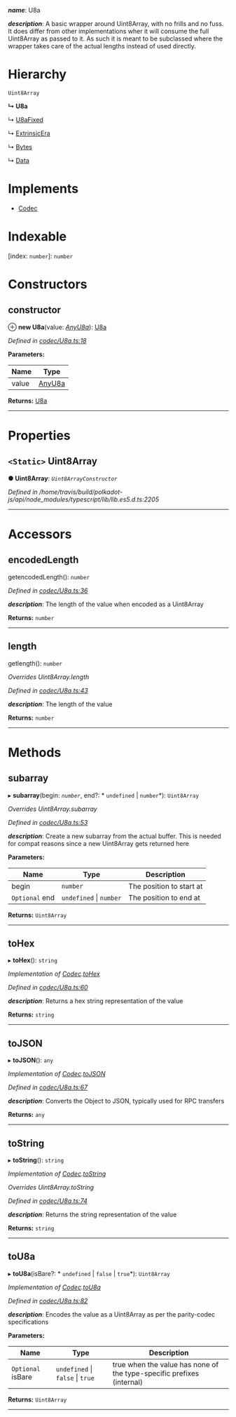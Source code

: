 

*__name__*: U8a

*__description__*: A basic wrapper around Uint8Array, with no frills and no fuss. It does differ from other implementations wher it will consume the full Uint8Array as passed to it. As such it is meant to be subclassed where the wrapper takes care of the actual lengths instead of used directly.

# Hierarchy

 `Uint8Array`

**↳ U8a**

↳  [U8aFixed](_codec_u8afixed_.u8afixed.md)

↳  [ExtrinsicEra](_extrinsicera_.extrinsicera.md)

↳  [Bytes](_bytes_.bytes.md)

↳  [Data](_data_.data.md)

# Implements

* [Codec](../interfaces/_types_.codec.md)

# Indexable

\[index: `number`\]:&nbsp;`number`
# Constructors

<a id="constructor"></a>

##  constructor

⊕ **new U8a**(value: *[AnyU8a](../modules/_types_.md#anyu8a)*): [U8a](_codec_u8a_.u8a.md)

*Defined in [codec/U8a.ts:18](https://github.com/polkadot-js/api/blob/3e7e1c6/packages/types/src/codec/U8a.ts#L18)*

**Parameters:**

| Name | Type |
| ------ | ------ |
| value | [AnyU8a](../modules/_types_.md#anyu8a) |

**Returns:** [U8a](_codec_u8a_.u8a.md)

___

# Properties

<a id="uint8array"></a>

## `<Static>` Uint8Array

**● Uint8Array**: *`Uint8ArrayConstructor`*

*Defined in /home/travis/build/polkadot-js/api/node_modules/typescript/lib/lib.es5.d.ts:2205*

___

# Accessors

<a id="encodedlength"></a>

##  encodedLength

getencodedLength(): `number`

*Defined in [codec/U8a.ts:36](https://github.com/polkadot-js/api/blob/3e7e1c6/packages/types/src/codec/U8a.ts#L36)*

*__description__*: The length of the value when encoded as a Uint8Array

**Returns:** `number`

___
<a id="length"></a>

##  length

getlength(): `number`

*Overrides Uint8Array.length*

*Defined in [codec/U8a.ts:43](https://github.com/polkadot-js/api/blob/3e7e1c6/packages/types/src/codec/U8a.ts#L43)*

*__description__*: The length of the value

**Returns:** `number`

___

# Methods

<a id="subarray"></a>

##  subarray

▸ **subarray**(begin: *`number`*, end?: * `undefined` &#124; `number`*): `Uint8Array`

*Overrides Uint8Array.subarray*

*Defined in [codec/U8a.ts:53](https://github.com/polkadot-js/api/blob/3e7e1c6/packages/types/src/codec/U8a.ts#L53)*

*__description__*: Create a new subarray from the actual buffer. This is needed for compat reasons since a new Uint8Array gets returned here

**Parameters:**

| Name | Type | Description |
| ------ | ------ | ------ |
| begin | `number` |  The position to start at |
| `Optional` end |  `undefined` &#124; `number`|  The position to end at |

**Returns:** `Uint8Array`

___
<a id="tohex"></a>

##  toHex

▸ **toHex**(): `string`

*Implementation of [Codec](../interfaces/_types_.codec.md).[toHex](../interfaces/_types_.codec.md#tohex)*

*Defined in [codec/U8a.ts:60](https://github.com/polkadot-js/api/blob/3e7e1c6/packages/types/src/codec/U8a.ts#L60)*

*__description__*: Returns a hex string representation of the value

**Returns:** `string`

___
<a id="tojson"></a>

##  toJSON

▸ **toJSON**(): `any`

*Implementation of [Codec](../interfaces/_types_.codec.md).[toJSON](../interfaces/_types_.codec.md#tojson)*

*Defined in [codec/U8a.ts:67](https://github.com/polkadot-js/api/blob/3e7e1c6/packages/types/src/codec/U8a.ts#L67)*

*__description__*: Converts the Object to JSON, typically used for RPC transfers

**Returns:** `any`

___
<a id="tostring"></a>

##  toString

▸ **toString**(): `string`

*Implementation of [Codec](../interfaces/_types_.codec.md).[toString](../interfaces/_types_.codec.md#tostring)*

*Overrides Uint8Array.toString*

*Defined in [codec/U8a.ts:74](https://github.com/polkadot-js/api/blob/3e7e1c6/packages/types/src/codec/U8a.ts#L74)*

*__description__*: Returns the string representation of the value

**Returns:** `string`

___
<a id="tou8a"></a>

##  toU8a

▸ **toU8a**(isBare?: * `undefined` &#124; `false` &#124; `true`*): `Uint8Array`

*Implementation of [Codec](../interfaces/_types_.codec.md).[toU8a](../interfaces/_types_.codec.md#tou8a)*

*Defined in [codec/U8a.ts:82](https://github.com/polkadot-js/api/blob/3e7e1c6/packages/types/src/codec/U8a.ts#L82)*

*__description__*: Encodes the value as a Uint8Array as per the parity-codec specifications

**Parameters:**

| Name | Type | Description |
| ------ | ------ | ------ |
| `Optional` isBare |  `undefined` &#124; `false` &#124; `true`|  true when the value has none of the type-specific prefixes (internal) |

**Returns:** `Uint8Array`

___

